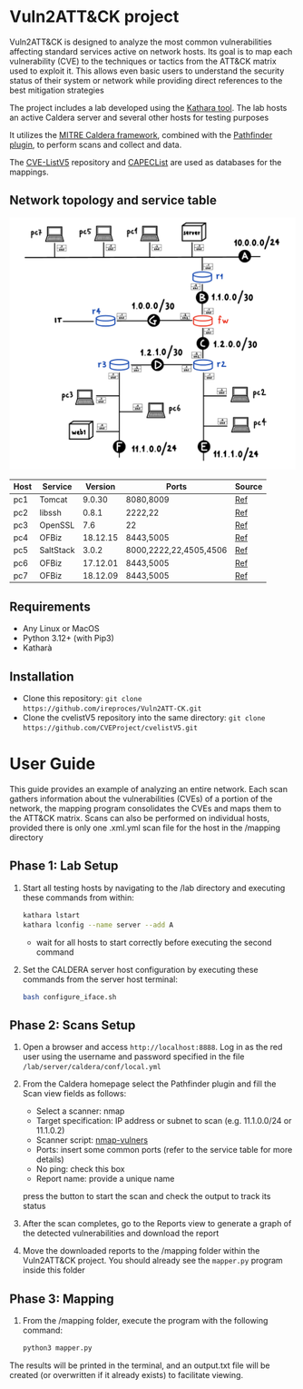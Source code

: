 # Vuln2ATT&CK project

Vuln2ATT&CK is designed to analyze the most common vulnerabilities affecting standard services active on network hosts.
Its goal is to map each vulnerability (CVE) to the techniques or tactics from the ATT&CK matrix used to exploit it. This allows even basic users to understand the security status of their system or network while providing direct references to the best mitigation strategies

The project includes a lab developed using the [Kathara tool](https://github.com/KatharaFramework/Kathara). The lab hosts an active Caldera server and several other hosts for testing purposes

It utilizes the [MITRE Caldera framework](https://github.com/mitre/caldera), combined with the [Pathfinder plugin](https://github.com/center-for-threat-informed-defense/caldera_pathfinder), to perform scans and collect and data.

The [CVE-ListV5](https://github.com/CVEProject/cvelistV5) repository and [CAPECList](https://capec.mitre.org/index.html) are used as databases for the mappings.

## Network topology and service table

![](rete.jpeg)

| Host    | Service   | Version    | Ports                  | Source                                                                      |
|---------|-----------|------------|------------------------|-----------------------------------------------------------------------------|
| pc1     | Tomcat    | 9.0.30     | 8080,8009              | [Ref](https://github.com/vulhub/vulhub/tree/master/tomcat/CVE-2020-1938)    |
| pc2     | libssh    | 0.8.1      | 2222,22                | [Ref](https://github.com/vulhub/vulhub/tree/master/libssh/CVE-2018-10933)   |
| pc3     | OpenSSL   | 7.6        | 22                     | [Ref](https://vulners.com/cve/CVE-2018-15473)                               |
| pc4     | OFBiz     | 18.12.15   | 8443,5005              | [Ref](https://github.com/vulhub/vulhub/tree/master/ofbiz/CVE-2024-45195)    |
| pc5     | SaltStack | 3.0.2      | 8000,2222,22,4505,4506 | [Ref](https://github.com/vulhub/vulhub/tree/master/saltstack/CVE-2020-16846)|
| pc6     | OFBiz     | 17.12.01   | 8443,5005              | [Ref](https://github.com/vulhub/vulhub/tree/master/ofbiz/CVE-2020-9496)     |
| pc7     | OFBiz     | 18.12.09   | 8443,5005              | [Ref](https://github.com/vulhub/vulhub/tree/master/ofbiz/CVE-2023-49070)    |

## Requirements
* Any Linux or MacOS
* Python 3.12+ (with Pip3)
* Katharà

## Installation
* Clone this repository:
        `git clone https://github.com/ireproces/Vuln2ATT-CK.git`
* Clone the cvelistV5 repository into the same directory:
        `git clone https://github.com/CVEProject/cvelistV5.git`

# User Guide
This guide provides an example of analyzing an entire network. Each scan gathers information about the vulnerabilities (CVEs) of a portion of the network, the mapping program consolidates the CVEs and maps them to the ATT&CK matrix.
Scans can also be performed on individual hosts, provided there is only one .xml.yml scan file for the host in the /mapping directory

## Phase 1: Lab Setup 
1. Start all testing hosts by navigating to the /lab directory and executing these commands from within:
    ```Bash
    kathara lstart
    kathara lconfig --name server --add A
    ```
    - wait for all hosts to start correctly before executing the second command

2. Set the CALDERA server host configuration by executing these commands from the server host terminal:
    ```Bash
    bash configure_iface.sh
    ```

## Phase 2: Scans Setup
1. Open a browser and access `http://localhost:8888`. Log in as the red user using the username and password specified in the file `/lab/server/caldera/conf/local.yml`

2. From the Caldera homepage select the Pathfinder plugin and fill the Scan view fields as follows:  
    - Select a scanner: nmap  
    - Target specification: IP address or subnet to scan (e.g. 11.1.0.0/24 or 11.1.0.2)  
    - Scanner script: [nmap-vulners](https://github.com/vulnersCom/nmap-vulners/tree/bbf53dd085f8d810921ee00ccf85bdb329d59514)
    - Ports: insert some common ports (refer to the service table for more details)
    - No ping: check this box
    - Report name: provide a unique name
    
    press the button to start the scan and check the output to track its status

3. After the scan completes, go to the Reports view to generate a graph of the detected vulnerabilities and download the report

4. Move the downloaded reports to the /mapping folder within the Vuln2ATT&CK project. You should already see the `mapper.py` program inside this folder

## Phase 3: Mapping
1. From the /mapping folder, execute the program with the following command:
    ```Bash
    python3 mapper.py
    ```

The results will be printed in the terminal, and an output.txt file will be created (or overwritten if it already exists) to facilitate viewing.